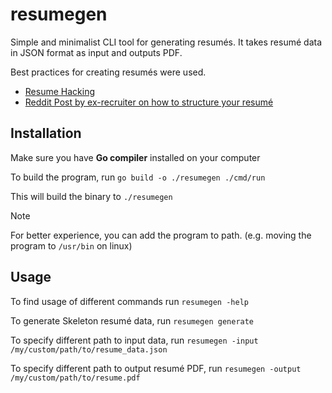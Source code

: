 # resumegen

Simple and minimalist CLI tool for generating resumés. It takes resumé data in JSON format as input and outputs PDF.

Best practices for creating resumés were used.

- [Resume Hacking](https://youtu.be/VluPQ6rbb1A?si=10KWqzZnDKir4s6o)
- [Reddit Post by ex-recruiter on how to structure your resumé](https://www.reddit.com/r/jobs/comments/7y8k6p/im_an_exrecruiter_for_some_of_the_top_companies/)

## Installation

Make sure you have **Go compiler** installed on your computer

To build the program, run `go build -o ./resumegen ./cmd/run`

This will build the binary to `./resumegen`

> [!NOTE]  
> For better experience, you can add the program to path. (e.g. moving the program to `/usr/bin` on linux)

## Usage

To find usage of different commands run `resumegen -help`

To generate Skeleton resumé data, run `resumegen generate`

To specify different path to input data, run `resumegen -input /my/custom/path/to/resume_data.json`

To specify different path to output resumé PDF, run `resumegen -output /my/custom/path/to/resume.pdf`
